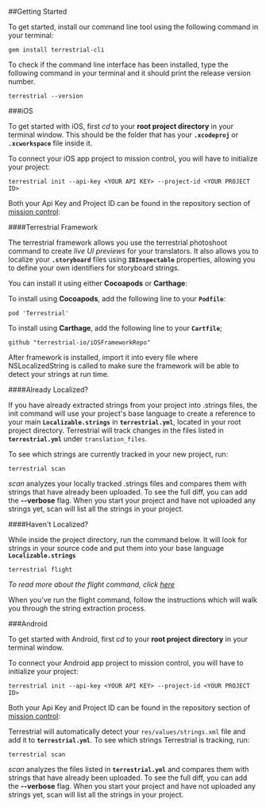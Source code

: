 
##Getting Started

To get started, install our command line tool using the following command in your terminal:

    gem install terrestrial-cli     
  
To check if the command line interface has been installed, type the following command in your terminal and it should print the release version number.  

    terrestrial --version

###iOS

To get started with iOS, first *cd* to your **root project directory** in your terminal window. This should be the folder that has your **`.xcodeproj`** or **`.xcworkspace`** file inside it.

To connect your iOS app project to mission control, you will have to initialize your project:

    terrestrial init --api-key <YOUR API KEY> --project-id <YOUR PROJECT ID>

Both your Api Key and Project ID can be found in the repository section of [mission control]( https://mission.terrestrial.io ):

####Terrestrial Framework

The terrestrial framework allows you use the terrestrial photoshoot command to create *live UI previews* for your translators. It also allows you to localize your **`.storyboard`** files using **`IBInspectable`** properties, allowing you to define your own identifiers for storyboard strings.

You can install it using either **Cocoapods** or **Carthage**:

To install using **Cocoapods**, add the following line to your **`Podfile`**:

	pod 'Terrestrial'

To install using **Carthage**, add the following line to your **`Cartfile`**;

	github "terrestrial-io/iOSFrameworkRepo"

After framework is installed, import it into every file where NSLocalizedString is called to make sure the framework will be able to detect your strings at run time.

####Already Localized?

If you have already extracted strings from your project into .strings files, the init command will use your project's base language to create a reference to your main **`Localizable.strings`** in **`terrestrial.yml`**, located in your root project directory. Terrestrial will track changes in the files listed in **`terrestrial.yml`** under `translation_files`.

To see which strings are currently tracked in your new project, run:

    terrestrial scan

*scan* analyzes your locally tracked .strings files and compares them with strings that have already been uploaded. To see the full diff, you can add the **--verbose** flag. When you start your project and have not uploaded any strings yet, scan will list all the strings in your project.

####Haven't Localized?

While inside the project directory, run the command below. It will look for strings in your source code and put them into your base language **`Localizable.strings`**

    terrestrial flight


*To read more about the flight command, click [here](#command-line-tool-flight)*

When you've run the flight command, follow the instructions which will walk you through the string extraction process.

###Android

To get started with Android, first *cd* to your **root project directory** in your terminal window.

To connect your Android app project to mission control, you will have to initialize your project:

    terrestrial init --api-key <YOUR API KEY> --project-id <YOUR PROJECT ID>

Both your Api Key and Project ID can be found in the repository section of [mission control]( https://mission.terrestrial.io ):

Terrestrial will automatically detect your `res/values/strings.xml` file and add it to **`terrestrial.yml`**. To see which strings Terrestrial is tracking, run:

    terrestrial scan

*scan* analyzes the files listed in **`terrestrial.yml`** and compares them with strings that have already been uploaded. To see the full diff, you can add the **--verbose** flag. When you start your project and have not uploaded any strings yet, scan will list all the strings in your project.
